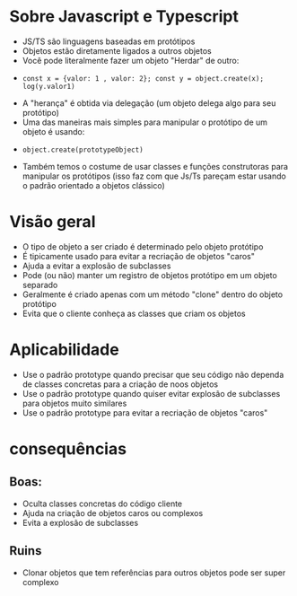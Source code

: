# Sobre Javascript e Typescript

* JS/TS são linguagens baseadas em protótipos
* Objetos estão diretamente ligados a outros objetos 
* Você pode literalmente fazer um objeto "Herdar" de outro:
 - `const x = {valor: 1 , valor: 2}; const y = object.create(x); log(y.valor1) `
* A "herança" é obtida via delegação (um objeto delega algo para seu protótipo)
* Uma das maneiras mais simples para manipular o protótipo de um objeto é usando:
 - `object.create(prototypeObject)`  
* Também temos o costume de usar classes e funções construtoras para manipular os protótipos (isso faz com que Js/Ts pareçam estar usando
  o padrão orientado a objetos clássico) 

 # Visão geral

 * O tipo de objeto a ser criado é determinado pelo objeto protótipo
 * É tipicamente usado para evitar a recriação de objetos "caros" 
 * Ajuda a evitar a explosão de subclasses 
 * Pode (ou não) manter um registro de objetos protótipo em um objeto separado
 * Geralmente é criado apenas com um método "clone" dentro do objeto protótipo
 * Evita que o cliente conheça as classes que criam os objetos 

 # Aplicabilidade 

 * Use o padrão prototype quando precisar que seu código não dependa de classes concretas para a criação de noos objetos 
 * Use o padrão prototype quando quiser evitar explosão de subclasses para objetos muito similares 
 * Use o padrão prototype para evitar a recriação de objetos "caros"

 # consequências

 ## Boas:

* Oculta classes concretas do código cliente
* Ajuda na criação de objetos caros ou complexos 
* Evita a explosão de subclasses 

## Ruins 

* Clonar objetos que tem referências para outros objetos pode ser super complexo

